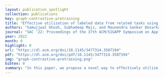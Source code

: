 ```yaml
---
layout: publication_spotlight
collection: publications
key: graph-contrastive-pretraining
title: "Effective utilization of labeled data from related tasks using graph contrastive pretraining: application to disaster related text classification"
authors: "Samujjwal Ghosh, Subhadeep Maji, and Maunendra Sankar Desarkar"
journal: "SAC '22: Proceedings of the 37th ACM/SIGAPP Symposium on Applied Computing"
year: 2022
month: 6
highlight: 0
url: "https://dl.acm.org/doi/10.1145/3477314.3507194"
pdf: "https://dl.acm.org/doi/pdf/10.1145/3477314.3507194"
img: "graph-contrastive-pretraining.png"
bibtex: 0
summary: "In this paper, we propose a novel way to effectively utilize labeled data from related tasks with a graph based supervised contrastive learning approach. We formulate a token-graph by extrapolating the supervised information from examples to tokens. Our experiments with 8 disaster datasets show our method outperforms baselines and also example-level contrastive learning based formulation."
---
```

